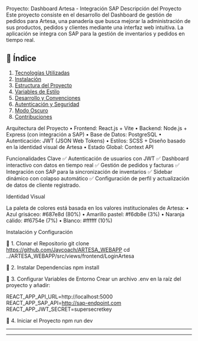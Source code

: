 Proyecto: Dashboard Artesa - Integración SAP
 Descripción del Proyecto
Este proyecto consiste en el desarrollo del Dashboard de gestión de pedidos para Artesa, una panadería que busca mejorar la administración de sus productos, pedidos y clientes mediante una interfaz web intuitiva. La aplicación se integra con SAP para la gestión de inventarios y pedidos en tiempo real.

## 📜 **Índice**
1. [Tecnologías Utilizadas](#tecnologías-utilizadas)
2. [Instalación](#instalación)
3. [Estructura del Proyecto](#estructura-del-proyecto)
4. [Variables de Estilo](#variables-de-estilo)
5. [Desarrollo y Convenciones](#desarrollo-y-convenciones)
6. [Autenticación y Seguridad](#autenticación-y-seguridad)
7. [Modo Oscuro](#modo-oscuro)
8. [Contribuciones](#contribuciones)
   
 Arquitectura del Proyecto
•	Frontend: React.js + Vite
•	Backend: Node.js + Express (con integración a SAP)
•	Base de Datos: PostgreSQL
•	Autenticación: JWT (JSON Web Tokens)
•	Estilos: SCSS + Diseño basado en la identidad visual de Artesa
•	Estado Global: Context API

 Funcionalidades Clave
✅ Autenticación de usuarios con JWT
✅ Dashboard interactivo con datos en tiempo real
✅ Gestión de pedidos y facturas
✅ Integración con SAP para la sincronización de inventarios
✅ Sidebar dinámico con colapso automático
✅ Configuración de perfil y actualización de datos de cliente registrado.

Identidad Visual

La paleta de colores está basada en los valores institucionales de Artesa:
•	Azul grisáceo: #687e8d (80%)
•	Amarillo pastel: #f6db8e (3%)
•	Naranja cálido: #f6754e (7%)
•	Blanco: #ffffff (10%)

Instalación y Configuración

🔹 1. Clonar el Repositorio
git clone https://github.com/Jaycoach/ARTESA_WEBAPP
cd ../ARTESA_WEBAPP/src/views/frontend/LoginArtesa

🔹 2. Instalar Dependencias
npm install

🔹 3. Configurar Variables de Entorno
Crear un archivo .env en la raíz del proyecto y añadir:

REACT_APP_API_URL=http://localhost:5000
REACT_APP_SAP_API=http://sap-endpoint.com
REACT_APP_JWT_SECRET=supersecretkey

🔹 4. Iniciar el Proyecto
npm run dev

---
---
